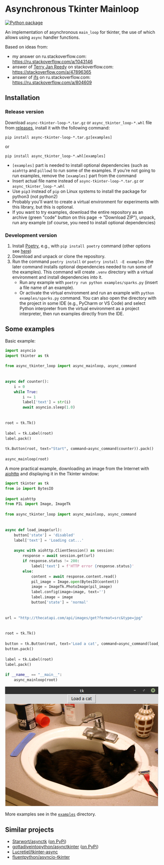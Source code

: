 # Asynchronous Tkinter Mainloop

[![Python package](https://github.com/insolor/asynctk/actions/workflows/python-package.yml/badge.svg)](https://github.com/insolor/asynctk/actions/workflows/python-package.yml)

An implementation of asynchronous `main_loop` for tkinter, the use of which allows using `async` handler functions.

Based on ideas from:

* my answer on ru.stackoverflow.com: <https://ru.stackoverflow.com/a/1043146>
* answer of [Terry Jan Reedy](https://stackoverflow.com/users/722804) on stackoverflow.com: <https://stackoverflow.com/a/47896365>
* answer of [jfs](https://ru.stackoverflow.com/users/23044) on ru.stackoverflow.com: <https://ru.stackoverflow.com/a/804609>

## Installation

### Release version

Download `async-tkinter-loop-*.tar.gz` or `async_tkinter_loop-*.whl` file from [releases](https://github.com/insolor/async-tkinter-loop/releases), install it with the following command:

```
pip install async-tkinter-loop-*.tar.gz[examples]
```
or
```
pip install async_tkinter_loop-*.whl[examples]
```

- `[examples]` part is needed to install optional dependencies (such as `aiohttp` and `pillow`) to run some of the examples. If you're not going to run examples, remove the `[examples]` part from the command
- Insert actual file name instead of `async-tkinter-loop-*.tar.gz` or `async_tkinter_loop-*.whl`
- Use `pip3` instead of `pip` on Linux systems to install the package for python3 (not python2)
- Probably you'll want to create a virtual environment for experiments with this library, but this is optional.
- If you want to try examples, download the entire repository as an archive (green "code" button on this page -> "Download ZIP"), unpack, run any example (of course, you need to install optional dependencies)

### Development version

1. Install [Poetry](https://python-poetry.org), e.g., with `pip install poetry` command (other options see [here](https://python-poetry.org/docs/#installation))
2. Download and unpack or clone the repository.
3. Run the command `poetry install` or `poetry install -E examples` (the later command installs optional dependencies needed to run some of the examples). This command will create `.venv` directory with a virtual environment and install dependencies into it.
   - Run any example with `poetry run python examples/sparks.py` (insert a file name of an example).
   - Or activate the virtual environment and run an example with `python examples/sparks.py` command. You can also open the directory with the project in some IDE (e.g., PyCharm or VS Code) and select Python interpreter from the virtual environment as a project interpreter, then run examples directly from the IDE.

## Some examples

Basic example:
```python
import asyncio
import tkinter as tk

from async_tkinter_loop import async_mainloop, async_command


async def counter():
    i = 0
    while True:
        i += 1
        label['text'] = str(i)
        await asyncio.sleep(1.0)


root = tk.Tk()

label = tk.Label(root)
label.pack()

tk.Button(root, text="Start", command=async_command(counter)).pack()

async_mainloop(root)
```

A more practical example, downloading an image from the Internet with [aiohttp](https://github.com/aio-libs/aiohttp) and displaying it in the Tkinter window:

```python
import tkinter as tk
from io import BytesIO

import aiohttp
from PIL import Image, ImageTk

from async_tkinter_loop import async_mainloop, async_command


async def load_image(url):
    button['state'] = 'disabled'
    label['text'] = 'Loading cat...'

    async with aiohttp.ClientSession() as session:
        response = await session.get(url)
        if response.status != 200:
            label['text'] = f'HTTP error {response.status}'
        else:
            content = await response.content.read()
            pil_image = Image.open(BytesIO(content))
            image = ImageTk.PhotoImage(pil_image)
            label.config(image=image, text='')
            label.image = image
            button['state'] = 'normal'


url = "http://thecatapi.com/api/images/get?format=src&type=jpg"


root = tk.Tk()

button = tk.Button(root, text='Load a cat', command=async_command(load_image, url))
button.pack()

label = tk.Label(root)
label.pack()

if __name__ == "__main__":
    async_mainloop(root)
```

![black cat](img/black_cat.png)


More examples see in the [`examples`](https://github.com/insolor/async-tkinter-loop/tree/master/examples) directory.


## Similar projects

* [Starwort/asynctk](https://github.com/Starwort/asynctk) ([on PyPi](https://pypi.org/project/asynctk/))
* [gottadiveintopython/asynctkinter](https://github.com/gottadiveintopython/asynctkinter) ([on PyPi](https://pypi.org/project/asynctkinter/))
* [Lucretiel/tkinter-async](https://github.com/Lucretiel/tkinter-async)
* [fluentpython/asyncio-tkinter](https://github.com/fluentpython/asyncio-tkinter)
